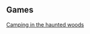 ## Games
[Camping in the haunted woods](https://songsammy.github.io/game/Camping%20in%20the%20Haunted%20Woods "Camping in the haunted woods")
